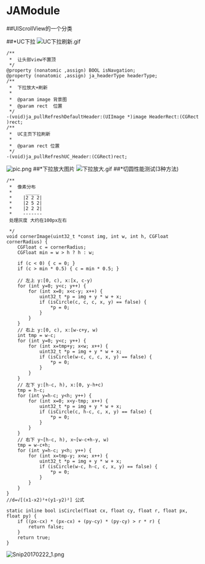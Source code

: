 # JAModule
##UIScrollView的一个分类

##*UC下拉
![UC下拉刷新.gif](http://upload-images.jianshu.io/upload_images/2556623-175385259aec6ee3.gif?imageMogr2/auto-orient/strip)
```
/**
 *  让头部view不置顶
 */
@property (nonatomic ,assign) BOOL isNavgation;
@property (nonatomic ,assign) ja_headerType headerType;
/**
 *  下拉放大+刷新
 *
 *  @param image 背景图
 *  @param rect  位置
 */
-(void)ja_pullRefreshDefaultHeader:(UIImage *)image HeaderRect:(CGRect )rect;
/**
 *  UC主页下拉刷新
 *
 *  @param rect 位置
 */
-(void)ja_pullRefreshUC_Header:(CGRect)rect;
```
![pic.png](http://upload-images.jianshu.io/upload_images/2556623-1ebaa900ebecfaf9.png?imageMogr2/auto-orient/strip%7CimageView2/2/w/1240)
##*下拉放大图片
![下拉放大.gif](http://upload-images.jianshu.io/upload_images/2556623-75cd7860f068958f.gif?imageMogr2/auto-orient/strip)
##*切圆性能测试(3种方法)
```
/**
 *  像素分布
 *     _____
 *    |2 2 2|
 *    |2 5 2|
 *    |2 2 2|
 *    -------
 处理灰度 大约在100px左右
 
 */
void cornerImage(uint32_t *const img, int w, int h, CGFloat cornerRadius) {
    CGFloat c = cornerRadius;
    CGFloat min = w > h ? h : w;
    
    if (c < 0) { c = 0; }
    if (c > min * 0.5) { c = min * 0.5; }
    
    // 左上 y:[0, c), x:[x, c-y)
    for (int y=0; y<c; y++) {
        for (int x=0; x<c-y; x++) {
            uint32_t *p = img + y * w + x;
            if (isCircle(c, c, c, x, y) == false) {
                *p = 0;
            }
        }
    }
    // 右上 y:[0, c), x:[w-c+y, w)
    int tmp = w-c;
    for (int y=0; y<c; y++) {
        for (int x=tmp+y; x<w; x++) {
            uint32_t *p = img + y * w + x;
            if (isCircle(w-c, c, c, x, y) == false) {
                *p = 0;
            }
        }
    }
    // 左下 y:[h-c, h), x:[0, y-h+c)
    tmp = h-c;
    for (int y=h-c; y<h; y++) {
        for (int x=0; x<y-tmp; x++) {
            uint32_t *p = img + y * w + x;
            if (isCircle(c, h-c, c, x, y) == false) {
                *p = 0;
            }
        }
    }
    // 右下 y~[h-c, h), x~[w-c+h-y, w)
    tmp = w-c+h;
    for (int y=h-c; y<h; y++) {
        for (int x=tmp-y; x<w; x++) {
            uint32_t *p = img + y * w + x;
            if (isCircle(w-c, h-c, c, x, y) == false) {
                *p = 0;
            }
        }
    }
}
//d=√[(x1-x2)²+(y1-y2)²] 公式

static inline bool isCircle(float cx, float cy, float r, float px, float py) {
    if ((px-cx) * (px-cx) + (py-cy) * (py-cy) > r * r) {
        return false;
    }
    return true;
}
```
![Snip20170222_1.png](http://upload-images.jianshu.io/upload_images/2556623-c6487f24f46d29df.png?imageMogr2/auto-orient/strip%7CimageView2/2/w/1240)
